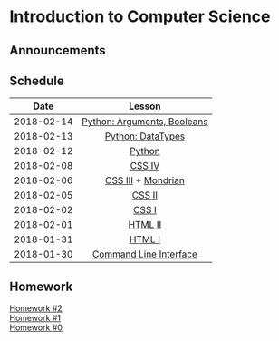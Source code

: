 # Introduction to Computer Science

## Announcements

## Schedule
|  Date      | Lesson |
|:----------:|:------:|
| 2018-02-14 |[Python: Arguments, Booleans](python/boolean.md)|
| 2018-02-13 |[Python: DataTypes](python/datatypes.md)|
| 2018-02-12 |[Python](python/setup.md)|
| 2018-02-08 |[CSS IV](css/css_basics4.md)|
| 2018-02-06 |[CSS III](css/css_basics3.md) + [Mondrian](css/mondrian.md)|
| 2018-02-05 |[CSS II](css/css_basics2.md)|
| 2018-02-02 |[CSS I](css/css_basics1.md)|
| 2018-02-01 |[HTML II](html/html_basics2.md)|
| 2018-01-31 |[HTML I](html/html_basics1.md)|
| 2018-01-30 |[Command Line Interface](cli/command_line.md)|

## Homework
[Homework #2](./homework/homework2.md) <br>
[Homework #1](./homework/homework1.md)<br>
[Homework #0](./homework/homework0.md)

